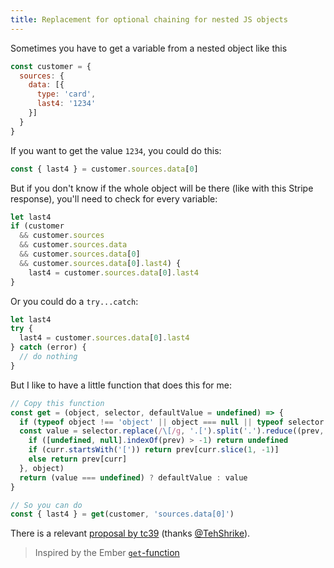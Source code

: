 ```yaml
---
title: Replacement for optional chaining for nested JS objects
---
```


Sometimes you have to get a variable from a nested object like this

```js
const customer = {
  sources: {
    data: [{
      type: 'card',
      last4: '1234'
    }]
  }
}
```

If you want to get the value `1234`, you could do this:

```js
const { last4 } = customer.sources.data[0]
```

But if you don't know if the whole object will be there (like with this Stripe response), you'll need to check for every variable:

```js
let last4
if (customer
  && customer.sources
  && customer.sources.data
  && customer.sources.data[0]
  && customer.sources.data[0].last4) {
    last4 = customer.sources.data[0].last4
}
```

Or you could do a `try...catch`:

```js
let last4
try {
  last4 = customer.sources.data[0].last4
} catch (error) {
  // do nothing
}
```

But I like to have a little function that does this for me:

```js
// Copy this function
const get = (object, selector, defaultValue = undefined) => {
  if (typeof object !== 'object' || object === null || typeof selector !== 'string') return defaultValue
  const value = selector.replace(/\[/g, '.[').split('.').reduce((prev, curr) => {
    if ([undefined, null].indexOf(prev) > -1) return undefined
    if (curr.startsWith('[')) return prev[curr.slice(1, -1)]
    else return prev[curr]
  }, object)
  return (value === undefined) ? defaultValue : value
}

// So you can do
const { last4 } = get(customer, 'sources.data[0]')
```

There is a relevant [proposal by tc39](https://github.com/tc39/proposal-optional-chaining) (thanks [@TehShrike](https://twitter.com/TehShrike/status/1058093341861179393)).

> Inspired by the Ember [`get`-function](https://emberjs.com/api/ember/3.5/functions/@ember%2Fobject/get)
